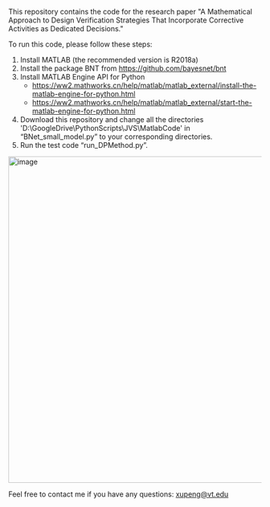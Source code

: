 This repository contains the code for the research paper "A Mathematical Approach to Design Verification Strategies That Incorporate Corrective Activities as Dedicated Decisions."

To run this code, please follow these steps:
1. Install MATLAB (the recommended version is R2018a)
2. Install the package BNT from https://github.com/bayesnet/bnt
3. Install MATLAB Engine API for Python
    - https://ww2.mathworks.cn/help/matlab/matlab_external/install-the-matlab-engine-for-python.html
    - https://ww2.mathworks.cn/help/matlab/matlab_external/start-the-matlab-engine-for-python.html
4. Download this repository and change all the directories 'D:\GoogleDrive\PythonScripts\JVS\MatlabCode' in “BNet_small_model.py” to your corresponding directories.
5. Run the test code “run_DPMethod.py”.

<img width="900" height="650" alt="image" src="https://github.com/user-attachments/assets/36d7be00-6b09-4312-8948-d89eb05bd7ea" />

Feel free to contact me if you have any questions: xupeng@vt.edu
